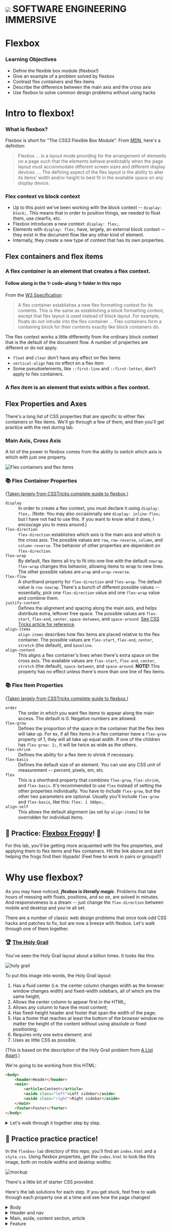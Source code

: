 # ![](https://ga-dash.s3.amazonaws.com/production/assets/logo-9f88ae6c9c3871690e33280fcf557f33.png) SOFTWARE ENGINEERING IMMERSIVE

# Flexbox

### Learning Objectives

-   Define the flexible box module (flexbox!)
-   Give an example of a problem solved by flexbox
-   Contrast flex containers and flex items
-   Describe the difference between the main axis and the cross axis
-   Use flexbox to solve common design problems without using hacks

# Intro to flexbox!

### What is flexbox?

Flexbox is short for "The CSS3 Flexible Box Module". From [MDN](https://developer.mozilla.org/en-US/docs/Web/CSS/CSS_Flexible_Box_Layout/Using_CSS_flexible_boxes), here's a definiton:

> Flexbox ... is a layout mode providing for the arrangement of elements on a page such that the elements behave predictably when the page layout must accommodate different screen sizes and different display devices. ... The defining aspect of the flex layout is the ability to alter its items' width and/or height to best fit in the available space on any display device.

### Flex context vs block context

-   Up to this point we've been working with the block context -- `display: block;`. This means that in order to position things, we needed to float them, use clearfix, etc.
-   Flexbox introduces a new context: `display: flex;`.
-   Elements with `display: flex;` have, largely, an external block context -- they exist in the document flow like any other kind of element.
-   Internally, they create a new type of context that has its own properties.

## Flex containers and flex items

### A flex _container_ is an element that creates a flex context.

#### Follow along in the ✨ code-along ✨ folder in this repo

From the [W3 Specification](https://www.w3.org/TR/css-flexbox-1/#flex-containers):

> A flex container establishes a new flex formatting context for its contents. This is the same as establishing a block formatting context, except that flex layout is used instead of block layout. For example, floats do not intrude into the flex container ... Flex containers form a containing block for their contents exactly like block containers do.

The flex context works a little differently from the ordinary block context that is the default of the document flow. A number of properties are different or do not apply.

-   `float` and `clear` don't have any effect on flex items
-   `vertical-align` has no effect on a flex item
-   Some pseudoelements, like `::first-line` and `::first-letter`, don't apply to flex containers.

### A flex _item_ is an element that exists within a flex context.

## Flex Properties and Axes

There's a long list of CSS properties that are specific to either flex containers or flex items. We'll go through a few of them, and then you'll get practice with the rest during lab.

### Main Axis, Cross Axis

A lot of the power in flexbox comes from the ability to switch which axis is which with just one property.

![Flex containers and flex items](./assets/flex-cont-item.jpg)

### 📚 Flex Container Properties

([Taken largely from CSSTricks complete guide to flexbox.](https://css-tricks.com/snippets/css/a-guide-to-flexbox/))

<dl>
  <dt><code>display</code></dt>
  <dd>In order to create a flex context, you must declare it using <code>display: flex;</code>. (Note: You may also occasionally see <code>display: inline-flex;</code> but I have not had to use this. If you want to know what it does, I encourage you to mess around.)</dd>
  
  <dt><code>flex-direction</code></dt>
  <dd><code>flex-direction</code> establishes which axis is the main axis and which is the cross axis. The possible values are <code>row</code>, <code>row-reverse</code>, <code>column</code>, and <code>column-reverse</code>. The behavior of other properties are dependent on <code>flex-direction</code>.</dd>
  
  <dt><code>flex-wrap</code></dt>
  <dd>By default, flex items all try to fit into one line with the default <code>nowrap</code>. <code>flex-wrap</code> changes this behavior, allowing items to wrap to new lines. The other possible values are <code>wrap</code> and <code>wrap-reverse</code>.</dd>
  
  <dt><code>flex-flow</code></dt>
  <dd>A shorthand property for <code>flex-direction</code> and <code>flex-wrap</code>. The default value is <code>row nowrap</code>. There's a bunch of different possible values -- essentially, pick one <code>flex-direction</code> value and one <code>flex-wrap</code> value and combine them.</dd>
  
  <dt><code>justify-content</code></dt>
  <dd>Defines the alignment and spacing along the main axis, and helps distribute extra, leftover free space. The possible values are <code>flex-start</code>, <code>flex-end</code>, <code>center</code>, <code>space-between</code>, and <code>space-around</code>. <a href='https://css-tricks.com/snippets/css/a-guide-to-flexbox/#article-header-id-6' target='_blank'>See CSS Tricks article for reference</a>.</dd>
  
  <dt><code>align-items</code></dt>
  <dd><code>align-items</code> describes how flex items are placed relative to the flex container. The possible values are <code>flex-start</code>, <code>flex-end</code>, <code>center</code>, <code>stretch</code> (the default), and <code>baseline</code>.</dd>
  
  <dt><code>align-content</code></dt>
  <dd>This aligns a flex container's lines when there's extra space on the cross axis. The available values are <code>flex-start</code>, <code>flex-end</code>, <code>center</code>, <code>stretch</code> (the default), <code>space-between</code>, and <code>space-around</code>. <b>NOTE!</b> This property has no effect unless there's more than one line of flex items.  </dd>
</dl>

### 📚 Flex Item Properties

([Taken largely from CSSTricks complete guide to flexbox.](https://css-tricks.com/snippets/css/a-guide-to-flexbox/))

<dl>
  <dt><code>order</code></dt>
  <dd>The order in which you want flex items to appear along the main access. The default is 0. Negative numbers are allowed.</dd>
  
  <dt><code>flex-grow</code></dt>
  <dd>Defines the proportion of the space in the container that the flex item will take up. For ex, if all flex items in a flex container have a <code>flex-grow</code> property of 1, they will all take up equal width. If one of the children has <code>flex-grow: 2;</code>, it will be twice as wide as the others.</dd>
  
  <dt><code>flex-shrink</code></dt>
  <dd>Defines the ability for a flex item to shrink if necessary.</dd>
  
  <dt><code>flex-basis</code></dt>
  <dd>Defines the default size of an element. You can use any CSS unit of measurement -- percent, pixels, em, etc.</dd>
  
  <dt><code>flex</code></dt>
  <dd>This is a shorthand property that combines <code>flex-grow</code>, <code>flex-shrink</code>, and <code>flex-basis</code>. It's recommended to use <code>flex</code> instead of setting the other properties individually. You have to include <code>flex-grow</code>, but the other two parameters are optional. Usually you'll include <code>flex-grow</code> and <code>flex-basis</code>, like this: <code>flex: 1 300px;</code>.</dd>
  
  <dt><code>align-self</code></dt>
  <dd>This allows the default alignment (as set by <code>align-items</code>) to be overridden for individual items.</dd>
</dl>

## 🚀 Practice: [Flexbox Froggy](http://flexboxfroggy.com)! 🐸

For this lab, you'll be getting more acquainted with the flex properties, and applying them to flex items and flex containers. Hit the link above and start helping the frogs find their lilypads! (Feel free to work in pairs or groups!!)

# Why use flexbox?

As you may have noticed, **_flexbox is literally magic_**. Problems that take hours of messing with floats, positions, and so on, are solved in minutes. And responsiveness is a dream -- just change the `flex-direction` between mobile and desktop and you're all set.

There are a number of classic web design problems that once took odd CSS hacks and patches to fix, but are now a breeze with flexbox. Let's walk through one of them together.

### 🏆 [The Holy Grail](https://codepen.io/brunopgalvao/pen/EMPBoX)

You've seen the Holy Grail layout about a billion times. It looks like this:

![holy grail](./assets/holy-grail.png)

To put this image into words, the Holy Grail layout:

1. Has a fluid center (i.e. the center column changes width as the browser window changes width) and fixed-width sidebars, all of which are the same height;
2. Allows the center column to appear first in the HTML;
3. Allows any column to have the most content;
4. Has fixed-height header and footer that span the width of the page;
5. Has a footer that reaches at least the bottom of the browser window no matter the height of the content without using absolute or fixed positioning;
6. Requires only one extra element; and
7. Uses as little CSS as possible.

(This is based on the description of the Holy Grail problem from [A List Apart](https://alistapart.com/article/holygrail).)

We're going to be working from this HTML:

```html
<body>
    <header>Header</header>
    <main>
        <article>Content</article>
        <aside class="left">Left sidebar</aside>
        <aside class="right">Right sidebar</aside>
    </main>
    <footer>Footer</footer>
</body>
```

<details>
<summary>Let's walk through it together step by step.</summary>

```css
body {
    display: flex;
    flex-direction: column;
    min-height: 100vh;
}

header,
footer {
    flex: 0 150px;
}

main {
    flex: 1;
    display: flex;
}

article {
    order: 2;
    flex: 3;
}

aside {
    flex: 0 300px;
}

.left {
    order: 1;
}

.right {
    order: 3;
}

@media screen and (max-width: 1025px) {
    main {
        flex-direction: column;
    }

    article {
        order: 0;
    }

    aside {
        flex: 0;
    }
}
```

</details>

## 🚀 Practice practice practice!

In the `flexbox-lab` directory of this repo, you'll find an `index.html` and a `style.css`. Using flexbox properties, get the `index.html` to look like this image, both on mobile widths and desktop widths:

![mockup](./assets/mockup.jpg)

There's a little bit of starter CSS provided.

Here's the lab solutions for each step. If you get stuck, feel free to walk through each property one at a time and see how the page changes!

<details>
  <summary>Body</summary>

```css
body {
    min-height: 100vh;
    display: flex;
    flex-direction: column;
}
```

</details>

<details>
  <summary>Header and nav</summary>

```css
header {
    display: flex;
    flex-direction: column;
}

.logo {
    flex: 0 150px;
    display: flex;
    justify-content: center;
    align-items: center;
}

@media screen and (min-width: 1025px) {
    header {
        flex-direction: row;
        justify-content: space-between;
    }

    nav ul {
        display: flex;
    }
}
```

</details>

<details>
  <summary>Main, aside, content section, article</summary>

```css
main,
article {
    flex: 1;
    display: flex;
    flex-direction: column;
}

.content {
    flex: 2;
}

@media screen and (min-width: 1025px) {
    main {
        flex-direction: row;
    }

    aside {
        flex: 1;
    }

    article {
        flex: 3;
    }
}
```

</details>

<details>
  <summary>Feature</summary>

```css
.feature {
    flex: 1;
    display: flex;
}

.col {
    flex: 1;
}
```

</details>
